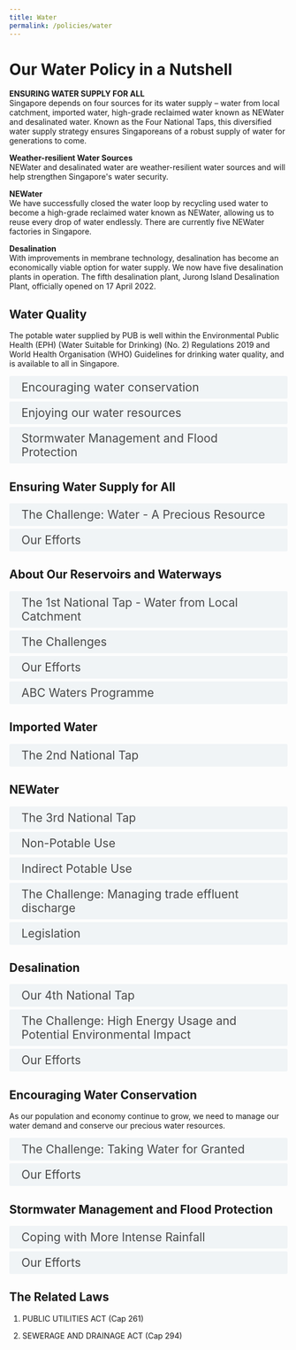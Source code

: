 ```yaml
---
title: Water
permalink: /policies/water
---
```


<style>

input {
	display: none;
}
label {
	display: block;
	padding: 8px 22px;
	margin: 0 0 5px 0;
	cursor: pointor;
	background: #F0F4F6;
	border-radius: 3px;
	color: #484848;
	transition: ease .5s;
	font-size: 1.5em;
}

label:hover {
	background: #4a96b0;
	color: #FFF;
}

.accordion-content {
	/* background: #E2E5F6; */
	padding: 10px 0px 30px 30px;
	/* border: 1px solid #484848; */
	margin: 0 0 1px 0;
	border-radius: 3px;
}

input + label + .accordion-content {
	display: none;
}

input:checked + label + .accordion-content {
	display: none;
}

input:checked + label + .accordion-content {
	display: block;
}

</style>
<!-- End of accordion -->

<div class="container">

<h1><b>Our Water Policy in a Nutshell</b></h1>

<p><strong>ENSURING WATER SUPPLY FOR ALL</strong><br> Singapore depends on four sources for its water supply – water from local catchment, imported water, high-grade reclaimed water known as NEWater and desalinated water. Known as the Four National Taps, this diversified water supply strategy ensures Singaporeans of a robust supply of water for generations to come.</p>

<p><strong>Weather-resilient Water Sources</strong><br> NEWater and desalinated water are weather-resilient water sources and will help strengthen Singapore's water security. </p>
<p><strong>NEWater</strong><br> We have successfully closed the water loop by recycling used water to become a high-grade reclaimed water known as NEWater, allowing us to reuse every drop of water endlessly. There are currently five NEWater factories in Singapore.</p>
<p><strong>Desalination</strong><br> With improvements in membrane technology, desalination has become an economically viable option for water supply. We now have five desalination plants in operation. The fifth desalination plant, Jurong Island Desalination Plant, officially opened on 17 April 2022.</p>

<h2 id="our-main-plans">Water Quality</h2>

<p>The potable water supplied by PUB is well within the Environmental Public Health (EPH) (Water Suitable for Drinking) (No. 2) Regulations 2019 and World Health Organisation (WHO) Guidelines for drinking water quality, and is available to all in Singapore.</p>
<div>
	<input type="checkbox" id="title1"  /><label for="title1">Encouraging water conservation</label>
	<div class="accordion-content">
		<p>On top of securing supply, we seek to reduce both domestic and non-domestic water consumption. </p>
		<p>We actively promote the use of water-efficient household fittings and appliances and continue to work with various non-domestic sectors to manage their water demand and adopt sustainable practices.</p>
	</div>
	<input type="checkbox" id="title2"  /><label for="title2">Enjoying our water resources</label>
	<div class="accordion-content">
		<p>Our water resources also provide recreational spaces where people can be close to water and become stewards of the waterways and waterbodies. </p>
	</div>
	<input type="checkbox" id="title3"  /><label for="title3">Stormwater Management and Flood Protection</label>
	<div class="accordion-content">
		<p>To better mitigate against floods, PUB is enhancing our drainage system and have mandated large developments to implement on-site detention measures (such as detention tanks and rain gardens). Developments must adhere to PUB's requirements such as minimum platform levels and minimum crest levels to minimise flood risk. Community resilience is also key to strengthening our collective response to floods.</p>
	</div>
</div>

<a id="water-conservation"></a>

<h2>Ensuring Water Supply for All</h2>
<div>
	<input type="checkbox" id="title4"  /><label for="title4">The Challenge: Water - A Precious Resource</label>
	<div class="accordion-content">
		<p>Singapore is amongst the most water-stressed countries in the world. This is due to the lack of natural water resources such as large rivers, natural springs or glaciers, as well as limited land to collect and store rainwater.</p>
	</div>
	<input type="checkbox" id="title5"  /><label for="title5">Our Efforts</label>
	<div class="accordion-content">
		<p>Through careful planning and innovation, we have been able to build a robust, diversified and sustainable supply of water over the decades with our Four National Taps: <br>1) water from local catchment,<br>2) imported water, <br> 3) high-grade reclaimed water known as NEWater and <br>4) desalinated water.</p>
		<p>Water demand is expected to almost double by 2065. To meet this growing need, we have to continue planning ahead, innovating and investing in research and development of more efficient water treatment processes to ensure the long-term sustainability of our water resources.</p>
	</div>
</div>

<a id="reservoirs"></a>

<h2>About Our Reservoirs and Waterways</h2>
<div>
	<input type="checkbox" id="title6"  /><label for="title6">The 1st National Tap - Water from Local Catchment</label>
	<div class="accordion-content">
		<p>Rainwater is an important source of water for Singapore and forms one of our Four National Taps.</p>
		<p>In land-scarce Singapore, we have limited land to collect and store rainwater. To make the best use of the rainfall we receive, the water catchment area in Singapore has been progressively expanded over the years.</p>
		<p>Two-thirds of Singapore's land surface serves as water catchment area. Rainwater that falls within the water catchment is collected and channelled via a network of more than 8,000 km of drains and canals, to 17 reservoirs for storage before it is treated for drinking.</p>
	</div>
	<input type="checkbox" id="title7"  /><label for="title7">The Challenges</label>
	<div class="accordion-content">
		<p><em>Difficult to Create New Reservoirs</em></p>
		<p>All major estuaries in Singapore have already been dammed up to create reservoirs. While we still have some untapped streams and rivulets near the coastline, they are too small to dam up as reservoirs.</p>
		<p><em>Rainfall Patterns are Unpredictable</em></p>
		<p>Climate change may result in unpredictable rainfall patterns. We cannot rely solely on rainwater collected by our reservoirs to meet the water needs of our population and economy.</p>
		<p><em>Possible Pollution from Urban Development</em></p>
		<p>It is a challenge to keep the rainwater collected clean, as Singapore’s small size means that much of our urban development is near or within water catchment areas. Many human activities produce pollutants that can be carried via the drainage system into our reservoirs when it rains, affecting reservoir water quality. Urbanisation also makes our waterways and reservoirs more accessible, exposing them to inconsiderate actions such as littering.</p>
		<p>Such pollution makes it more costly to process and supply clean water to our taps.</p>
	</div>
	<input type="checkbox" id="title8"  /><label for="title8">Our Efforts</label>
	<div class="accordion-content">
		<p><em>Keeping Our Water Clean</em></p>
		<p>Our waterways are cleaned regularly. We use float booms and litter traps to prevent litter from entering our reservoirs. </p>
		<p>We have also put in place measures to keep our reservoirs clean. For example, an underground wall was built along the former Lorong Halus landfill, which forms part of the bank of Serangoon Reservoir. The wall prevents water from the landfill from seeping into the reservoir. Instead, this water is collected and treated on-site by passing them through specially selected reed beds and ponds, before it is discharged into the sewerage system.</p>
		<p>Beyond these measures, everyone has a part to play in keeping our waterways clean and free from pollutants.</p>
		<p><em>Seeking Cooperation from Public and Private Sectors</em></p>
		<p>We rely on everyone to help keep our water clean. Individuals have to help keep our drains, rivers and reservoirs clean by not littering. Construction companies have to ensure that soil from worksites does not get washed into our drains, and factories have to ensure that waste chemicals are not discharged into our drains. PUB puts in place regulations for industry players to ensure that waste is properly disposed and substances such as silt and chemicals are not washed into waterways.</p>
	</div>
	<input type="checkbox" id="title9"  /><label for="title9">ABC Waters Programme</label>
	<div class="accordion-content">
		<p>Our waterways and reservoirs have been transformed under PUB's Active, Beautiful, Clean (ABC) Waters Programme into recreational spaces which people can value and enjoy, bringing people closer to water so that they can better appreciate and cherish this precious resource.</p>
		<p>ABC Waters design features are incorporated to create both beautiful and clean waterways for all to enjoy. These include bioretention systems that help to cleanse the rainwater as it flows through our waterways.</p>
		<p>As part of the ABC Waters programme, many of our waterways and reservoirs are now open to a variety of recreational water activities such as canoeing, dragon-boating, kayaking and sailing.</p>
	</div>
</div>

<a id="imported-water"></a>

<h2>Imported Water</h2>
<div>
	<input type="checkbox" id="title10"  /><label for="title10">The 2nd National Tap</label>
	<div class="accordion-content">
		<p>Singapore imports water from Johor under the 1962 Water Agreement between Singapore and the Johor State. This agreement entitles Singapore to draw and use up to 250 million gallons of raw water per day from the Johor River. In return, Singapore is obliged to provide Johor with treated water up to 2% of the water we import. The agreement expires in 2061.</p>
	</div>
</div>
<a id="desalination"></a>

<h2>NEWater</h2>
<div>
	<input type="checkbox" id="title11"  /><label for="title11">The 3rd National Tap</label>
	<div class="accordion-content">
		<p>Introduced in 2002, NEWater is produced through a 3-step treatment process (microfiltration, reverse osmosis, disinfection) using advanced membrane technologies. It has passed through more than 150,000 scientific tests and is well within the World Health Organisation guidelines for Drinking - Water Quality. As a weather-resilient source, NEWater plays an important role in enhancing the resilience of our water supply.</p>
	</div>
	<input type="checkbox" id="title12"  /><label for="title12">Non-Potable Use</label>
	<div class="accordion-content">
		<p>As it is ultra-clean, NEWater is used mainly for industrial and air-con cooling purposes at water fabrication plants, industrial estates, and commercial buildings.</p>
		<p>The biggest users of NEWater are wafer fabrication plants, which require water quality that is even more stringent than water for drinking. NEWater is delivered to industrial customers via a dedicated pipe network.</p>
	</div>
	<input type="checkbox" id="title13"  /><label for="title13">Indirect Potable Use</label>
	<div class="accordion-content">
		<p>During dry periods, NEWater is added to our reservoirs to blend in with raw water. The raw water from the reservoirs is treated at the waterworks before it is supplied to consumers as tap water.</p>
	</div>
	<input type="checkbox" id="title14"  /><label for="title14">The Challenge: Managing trade effluent discharge</label>
	<div class="accordion-content">
		<p>Used water is a precious resource to Singapore as it is used to produce NEWater. The discharge of trade effluent containing prohibited substances or excessively high concentrations of regulated substances will impact the used water treatment operations at Water Reclamation Plants (WRP) and the production of NEWater. PUB monitors these discharges closely.</p>
	</div>
	<input type="checkbox" id="title15"  /><label for="title15">Legislation</label>
	<div class="accordion-content">
		<p>It is important for industries to play their part by complying with the Sewerage and Drainage Act and Sewerage and Drainage (Trade Effluent) Regulations.</p>
	</div>
</div>

<a id="desalination"></a>

<h2>Desalination</h2>
<div>
	<input type="checkbox" id="title16"  /><label for="title16">Our 4th National Tap</label>
	<div class="accordion-content">
		<p>Desalination is the removal of dissolved salt and minerals from seawater to make it potable.</p>
		<p>Advances in membrane technology have made it viable for desalinated water to be one of our Four National Taps. In Singapore, desalination is done through a process called reverse osmosis, which separates water from dissolved salts and minerals. As desalination is not dependent on rainfall, it is a weather-resilient source of water supply.</p>
	</div>
	<input type="checkbox" id="title17"  /><label for="title17">The Challenge: High Energy Usage and Potential Environmental Impact</label>
	<div class="accordion-content">
		<p><em>Desalinated Water is Costly</em></p>
		<p>Although desalinated water is weather-resilient, it remains an energy-intensive source of water.</p>
	</div>
	<input type="checkbox" id="title18"  /><label for="title18">Our Efforts</label>
	<div class="accordion-content">
		<p><em>Technology Provides Solution</em></p>
		<p>We continue to invest in research and development to reduce the energy consumption of desalination to ensure the sustainability of desalinated water. These include technologies such as electrodeionisation and biomimicry with the goal of halving the current energy requirement. </p>
		<p><em>Limiting The Impact On The Marine Environment</em></p>
		<p>We closely monitor the quality of sea water surrounding our desalination plants to make sure there is minimal impact on the marine environment.</p>
	</div>
</div>

<a id="encouraging-water-conservation"></a>

<h2>Encouraging Water Conservation</h2>
<p>As our population and economy continue to grow, we need to manage our water demand and conserve our precious water resources.</p>
<div>
	<input type="checkbox" id="title19"  /><label for="title19">The Challenge: Taking Water for Granted</label>
	<div class="accordion-content">
		<p><em>Increasing Demand and Climate Change</em></p>
		<p>Singapore consumes about 440 million gallons of water per day, and the total water demand is expected to almost double by 2065 as a result of projected increases in industrial activity and population growth. Coupled with the uncertainty of weather patterns in the face of climate change, we must do all we can to ensure the sustainability of our water resources.</p>
		<p><em>Wasteful Habits </em></p>
		<p>In Singapore, we are fortunate to have easy access to clean water. However, this also makes it easy for us to use more water than we really need. When clean water comes at the turn of a tap, it is easy to take water for granted and waste this precious resource without noticing.</p>
		<p><em>Unrepaired Leaks</em></p>
		<p>Water wastage from pipes or water appliances often goes unnoticed. Loose tap fittings, malfunctioning toilet cisterns and leaking water pipes can all lead to a huge waste of water.</p>
		<p>For instance, a typical leak from a kitchen can amount to 10,000 litres per year, which is over 6,600 large bottles.</p>
	</div>
	<input type="checkbox" id="title20"  /><label for="title20">Our Efforts</label>
	<div class="accordion-content">
		<p>Reduction in Water Consumption</p>
		<p>Through our long-term efforts in water conservation, Singapore's household water consumption dropped steadily from 165 litres per capita per day (LPCD) in 2003 to 141 LPCD in 2019.</p>
		<p>Household water consumption increased sharply during the COVID-19 pandemic - 154 LPCD in 2020 and 158 LPCD in 2021. This was a result of people spending more time at home due to safe management measures and work-from-home arrangements, and an increased emphasis on hygiene.</p>
		<p>The household water consumption returned to pre-pandemic levels of 141 LCPD in 2023, following the relaxation of COVID-19 safe management measures and resumption of business activities. We will continue our efforts to encourage water conservation.</p>
		<p><em>Water Conservation Education and Outreach</em></p>
		<p>PUB engages in community outreach efforts to raise awareness. These include the annual water conservation campaign to reinforce the importance of water conservation, and Singapore World Water Day celebration in the month of March to rally the community and drive continued awareness on the importance of water conservation and sustainability, through a variety of community and ground-up events.</p>
		<p><em>Preventing and Detecting Leaks</em></p>
		<p>PUB replaces ageing water mains and pipes over the years to minimise leaks. Regular checks are also conducted on water meter readingfs, and on water mains and pipes using technologies such as leak monitoring sensors and inline pipe inspection tools, to detect leaks.</p>
		<p><em>Pricing Water to Reflect Its True Value</em></p>
		<p>The price of water in Singapore reflects its scarcity value. The use of sound economic principles in pricing water is important to keep demand and supply in balance. Under-pricing water leads to over-consumption. In Singapore, water is priced to recover the full cost of its supply and production, and to reflect the cost of producing the next drop of water, which will be from NEWater and desalination.</p>
		<p><em>Mandating Water Efficiency Requirements</em></p>
		<p>The Mandatory Water Efficiency Labelling Scheme and minimum water efficiency standards for water fittings and appliances help consumers and businesses make more informed choices, and encourage suppliers to introduce more water-efficient fittings and appliances into the market.</p>
		<p>Large water users in the non-domestic sector are required to submit water efficiency management plans to PUB annually. This requirement encourages companies to better understand and manage their water usage, and has allowed PUB to develop water efficiency benchmarks and best practice guidelines using the data collected.</p>
		<p><em>Funding Water Efficient Measures</em></p>
		<p>PUB's Water Efficiency Fund (WEF) co-funds organisations, companies and community groups to implement water saving initiatives such as water recycling projects and the adoption of water efficient equipment. Since 1 July 2023, PUB has raised the funding cap for water recycling projects under the WEF from $1 million to $5 million, as part of its continuing efforts to drive water conservation efforts and promote the sustainable water management practices in the non-domestic sector.</p>
	</div>
</div>

<a id="flash-floods"></a>

<h2>Stormwater Management and Flood Protection</h2>
<div>
	<input type="checkbox" id="title21"  /><label for="title21">Coping with More Intense Rainfall</label>
	<div class="accordion-content">
		<p>As climate change brings about more extreme weather events, we are likely to see more flash floods from intense rain.</p>
		<p>We have an extensive drainage system comprising 8,000km of drains, rivers and canals that channel rainwater to our reservoirs or the sea. Most times, our drains can cope with the rain that we receive. However, intense bouts of rainfall can sometimes exceed the capacity that the drains are designed for, resulting in flash floods. These floods are mostly localised and subside within an hour.</p>
	</div>
	<input type="checkbox" id="title24"  /><label for="title24">Our Efforts</label>
	<div class="accordion-content">
		<p><em>Reviewing Our Drainage System</em></p>
		<p>In light of the challenges posed by growing urbanisation and increasing weather uncertainties, PUB has adopted a system-wide "Source-Pathway-Receptor" approach to introduce flexibility and adaptability to our drainage system.</p>
		<p><em>Strengthening Community Resilience</em></p>
		<p>While we continue with efforts to reduce flood risks through drainage expansions, it may not always be feasible to build our drains to accommodate every extreme rainfall event as this would require massive land take and much higher costs. Everyone has a role to play in ensuring Singapore's flood resilence. Hence, we work closely with building and property owners to ensure that their premises have sufficient flood protection to minimise flood risks and keep public out of harm's way.</p>
		<p><em>Experts Reviewed Drainage Planning Norms and Flood Protection Measures</em></p>
		<p>To improve flood monitoring, PUB has installed an extensive network of water level sensors at major waterways and drains, as well as CCTVs at flood-prone areas and hotspots. With the ability to monitor real-time site conditions, PUB can provide early warning to the public and activate its Quick Response Teams to flooded areas to carry out flood management (such as removing chokage, deploying portable flood barriers) and traffic management.</p>
  		<p>In addition, the public can get timely updates on potential floods through multiple platforms such as the Telegram flood alert channel, "MyENV" mobile application, and social media platforms (e.g. Facebook and X (formerly known as Twitter)), so that safety precautions can be taken.</p>
	</div>
</div>

<h2>The Related Laws</h2>
<ol>
	<li><p>PUBLIC UTILITIES ACT (Cap 261)</p>
	</li>
	<li><p>SEWERAGE AND DRAINAGE ACT (Cap 294)</p>
	</li>
</ol>
